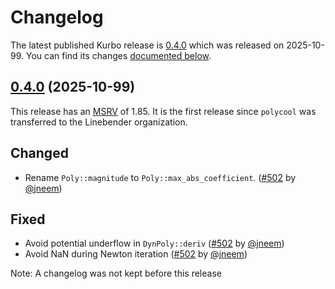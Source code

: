 <!-- Instructions

This changelog follows the patterns described here: <https://keepachangelog.com/en/>.

Subheadings to categorize changes are `added, changed, deprecated, removed, fixed, security`.

-->

# Changelog

The latest published Kurbo release is [0.4.0](#040-2025-10-99) which was released on 2025-10-99.
You can find its changes [documented below](#040-2025-10-99).

## [0.4.0] (2025-10-99)

This release has an [MSRV][] of 1.85.
It is the first release since `polycool` was transferred to the Linebender organization.

## Changed

- Rename `Poly::magnitude` to `Poly::max_abs_coefficient`. ([#502][] by [@jneem][])

## Fixed

- Avoid potential underflow in `DynPoly::deriv` ([#502][] by [@jneem])
- Avoid NaN during Newton iteration ([#502][] by [@jneem])

Note: A changelog was not kept before this release

[@jneem]: https://github.com/jneem

[#502]: https://github.com/linebender/kurbo/pull/502

[0.4.0]: https://github.com/linebender/kurbo/releases/tag/v0.4.0-polycool

[MSRV]: README.md#minimum-supported-rust-version-msrv
